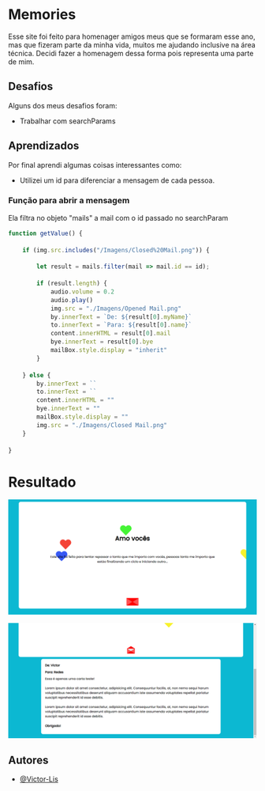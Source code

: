 
# Memories

Esse site foi feito para homenager amigos meus que se formaram esse ano, mas que fizeram parte da minha vida, muitos me ajudando inclusive na área técnica. Decidi fazer a homenagem dessa forma pois representa uma parte de mim.
## Desafios

Alguns dos meus desafios foram:
- Trabalhar com searchParams
## Aprendizados

Por final aprendi algumas coisas interessantes como: 
- Utilizei um id para diferenciar a mensagem de cada pessoa.
### Função para abrir a mensagem
Ela filtra no objeto "mails" a mail com o id passado no searchParam
```js
function getValue() {

    if (img.src.includes("/Imagens/Closed%20Mail.png")) {

        let result = mails.filter(mail => mail.id == id);

        if (result.length) {
            audio.volume = 0.2
            audio.play()
            img.src = "./Imagens/Opened Mail.png"
            by.innerText = `De: ${result[0].myName}`
            to.innerText = `Para: ${result[0].name}`
            content.innerHTML = result[0].mail
            bye.innerText = result[0].bye
            mailBox.style.display = "inherit"
        }

    } else {
        by.innerText = ``
        to.innerText = ``
        content.innerHTML = ""
        bye.innerText = ""
        mailBox.style.display = ""
        img.src = "./Imagens/Closed Mail.png"
    }

}
```

# Resultado

![Screen1](https://raw.githubusercontent.com/Victor-Lis/Memories/main/Imagens/Screenshot1.png)

![Screen2](https://raw.githubusercontent.com/Victor-Lis/Memories/main/Imagens/Screenshot2.png)

## Autores

- [@Victor-Lis](https://github.com/Victor-Lis)
